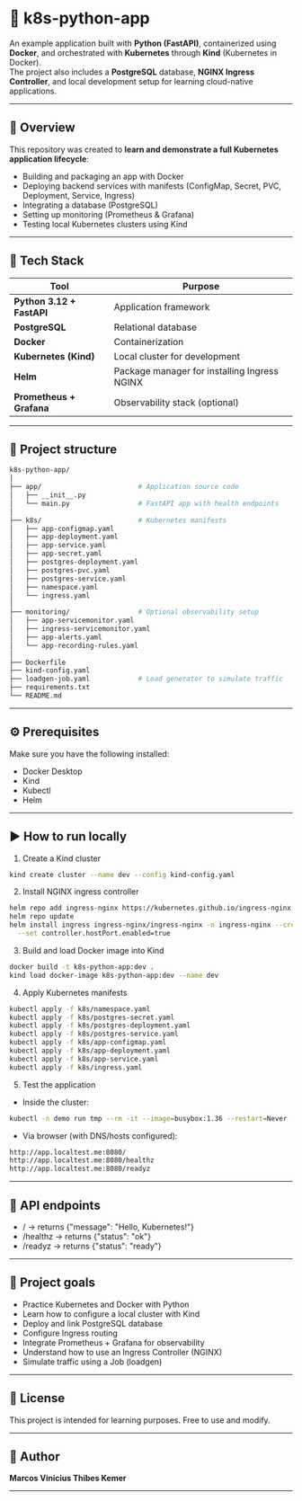 # 🚀 k8s-python-app

An example application built with **Python (FastAPI)**, containerized using **Docker**, and orchestrated with **Kubernetes** through **Kind** (Kubernetes in Docker).  
The project also includes a **PostgreSQL** database, **NGINX Ingress Controller**, and local development setup for learning cloud-native applications.

---

## 🧩 Overview

This repository was created to **learn and demonstrate a full Kubernetes application lifecycle**:
- Building and packaging an app with Docker  
- Deploying backend services with manifests (ConfigMap, Secret, PVC, Deployment, Service, Ingress)  
- Integrating a database (PostgreSQL)  
- Setting up monitoring (Prometheus & Grafana)  
- Testing local Kubernetes clusters using Kind

---

## 🧰 Tech Stack

| Tool | Purpose |
|------|----------|
| **Python 3.12 + FastAPI** | Application framework |
| **PostgreSQL** | Relational database |
| **Docker** | Containerization |
| **Kubernetes (Kind)** | Local cluster for development |
| **Helm** | Package manager for installing Ingress NGINX |
| **Prometheus + Grafana** | Observability stack (optional) |

---

## 📂 Project structure
```bash
k8s-python-app/
│
├── app/                        # Application source code
│   ├── __init__.py
│   └── main.py                 # FastAPI app with health endpoints
│
├── k8s/                        # Kubernetes manifests
│   ├── app-configmap.yaml
│   ├── app-deployment.yaml
│   ├── app-service.yaml
│   ├── app-secret.yaml
│   ├── postgres-deployment.yaml
│   ├── postgres-pvc.yaml
│   ├── postgres-service.yaml
│   ├── namespace.yaml
│   └── ingress.yaml
│
├── monitoring/                 # Optional observability setup
│   ├── app-servicemonitor.yaml
│   ├── ingress-servicemonitor.yaml
│   ├── app-alerts.yaml
│   └── app-recording-rules.yaml
│
├── Dockerfile
├── kind-config.yaml
├── loadgen-job.yaml            # Load generator to simulate traffic
├── requirements.txt
└── README.md
 ```
---
## ⚙️ Prerequisites

Make sure you have the following installed:
- Docker Desktop
- Kind
- Kubectl
- Helm

---

## ▶️ How to run locally

1. Create a Kind cluster
```bash
kind create cluster --name dev --config kind-config.yaml
```

2. Install NGINX ingress controller
```bash
helm repo add ingress-nginx https://kubernetes.github.io/ingress-nginx
helm repo update
helm install ingress ingress-nginx/ingress-nginx -n ingress-nginx --create-namespace \
  --set controller.hostPort.enabled=true
```

3. Build and load Docker image into Kind
```bash
docker build -t k8s-python-app:dev .
kind load docker-image k8s-python-app:dev --name dev
```

4. Apply Kubernetes manifests
```bash
kubectl apply -f k8s/namespace.yaml
kubectl apply -f k8s/postgres-secret.yaml
kubectl apply -f k8s/postgres-deployment.yaml
kubectl apply -f k8s/postgres-service.yaml
kubectl apply -f k8s/app-configmap.yaml
kubectl apply -f k8s/app-deployment.yaml
kubectl apply -f k8s/app-service.yaml
kubectl apply -f k8s/ingress.yaml
```

5. Test the application
- Inside the cluster:
```bash
kubectl -n demo run tmp --rm -it --image=busybox:1.36 --restart=Never -- wget -qO- http://app-svc/healthz
```
- Via browser (with DNS/hosts configured):
```bash
http://app.localtest.me:8080/
http://app.localtest.me:8080/healthz
http://app.localtest.me:8080/readyz
```

---

## 📖 API endpoints

- / → returns {"message": "Hello, Kubernetes!"}
- /healthz → returns {"status": "ok"}
- /readyz → returns {"status": "ready"}

---

## 🎯 Project goals

- Practice Kubernetes and Docker with Python
- Learn how to configure a local cluster with Kind
- Deploy and link PostgreSQL database
- Configure Ingress routing
- Integrate Prometheus + Grafana for observability
- Understand how to use an Ingress Controller (NGINX)
- Simulate traffic using a Job (loadgen)

---

## 📜 License

This project is intended for learning purposes. Free to use and modify.

---

## 👤 Author

**Marcos Vinicius Thibes Kemer**

---


